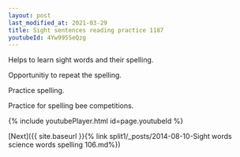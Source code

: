```yaml
---
layout: post
last_modified_at: 2021-03-29
title: Sight sentences reading practice 1187
youtubeId: 4Yw995SeQzg
---
```

 
 
Helps to learn sight words and their spelling.

Opportunitiy to repeat the spelling. 

Practice spelling. 
 
Practice for spelling bee competitions. 
 
{% include youtubePlayer.html id=page.youtubeId %}
 
 

[Next]({{ site.baseurl }}{% link  split1/_posts/2014-08-10-Sight words science words spelling 106.md%})
 
